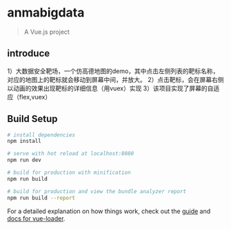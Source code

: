 # anmabigdata

> A Vue.js project
## introduce
1）大数据安全靶场，一个仿高德地图的demo，其中点击左侧列表的靶标名称，对应的地图上的靶标就会移动到屏幕中间，并放大。
2）点击靶标，会在屏幕右侧以动画的效果出现靶标的详细信息（用vuex）实现
3）该项目实现了屏幕的自适应（flex,vuex）
## Build Setup

``` bash
# install dependencies
npm install

# serve with hot reload at localhost:8080
npm run dev

# build for production with minification
npm run build

# build for production and view the bundle analyzer report
npm run build --report
```

For a detailed explanation on how things work, check out the [guide](http://vuejs-templates.github.io/webpack/) and [docs for vue-loader](http://vuejs.github.io/vue-loader).
